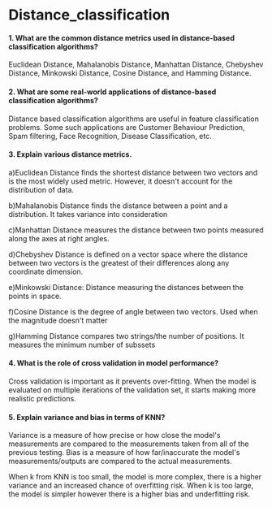 # Distance_classification

#### 1. What are the common distance metrics used in distance-based classification algorithms? 

Euclidean Distance, Mahalanobis Distance, Manhattan Distance, Chebyshev Distance, Minkowski Distance, Cosine Distance, and Hamming Distance.

#### 2. What are some real-world applications of distance-based classification algorithms? 

Distance based classification algorithms are useful in feature classification problems. Some such applications are Customer Behaviour Prediction, Spam filtering, Face Recognition, Disease Classification, etc.
 
#### 3. Explain various distance metrics. 

a)Euclidean Distance finds the shortest distance between two vectors and is the most widely used metric. However, it doesn't account for the distribution of data.

b)Mahalanobis Distance finds the distance between a point and a distribution. It takes variance into consideration

c)Manhattan Distance measures the distance between two points measured along the axes at right angles.

d)Chebyshev Distance is defined on a vector space where the distance between two vectors is the greatest of their differences along any coordinate dimension.

e)Minkowski Distance: Distance measuring the distances between the points in space.

f)Cosine Distance is the degree of angle between two vectors. Used when the magnitude doesn't matter

g)Hamming Distance compares two strings/the number of positions. It measures the minimum number of subssets

#### 4. What is the role of cross validation in model performance? 

Cross validation is important as it prevents over-fitting. When the model is evaluated on multiple iterations of the validation set, it starts making more realistic predictions.

#### 5. Explain variance and bias in terms of KNN? 

Variance is a measure of how precise or how close the model's measurements are compared to the measurements taken from all of the previous testing. Bias is a measure of how far/inaccurate the model's measurements/outputs are compared to the actual measurements.

When k from KNN is too small, the model is more complex, there is a higher variance and an increased chance of overfitting risk. When k is too large, the model is simpler however there is a higher bias and underfitting risk.
